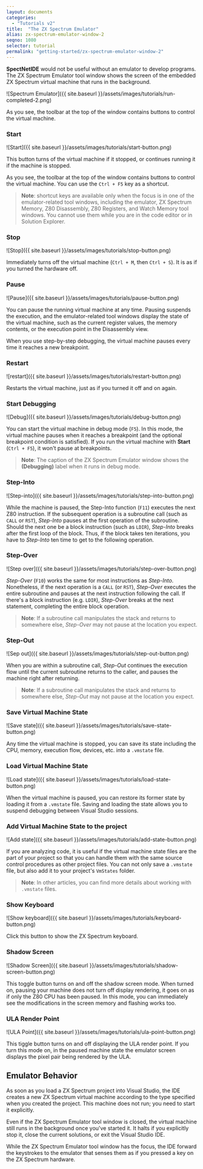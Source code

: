 ```yaml
---
layout: documents
categories: 
  - "Tutorials v2"
title:  "The ZX Spectrum Emulator"
alias: zx-spectrum-emulator-window-2
seqno: 1080
selector: tutorial
permalink: "getting-started/zx-spectrum-emulator-window-2"
---
```


__SpectNetIDE__ would not be useful without an emulator to develop programs. The ZX Spectrum Emulator tool window shows the screen of the embedded ZX Spectrum virtual machine that runs in the background.

![Spectrum Emulator]({{ site.baseurl }}/assets/images/tutorials/run-completed-2.png)

As you see, the toolbar at the top of the window contains buttons to control the virtual machine.

### Start

![Start]({{ site.baseurl }}/assets/images/tutorials/start-button.png)


This button turns of the virtual machine if it stopped, or continues running it if the machine is stopped.

As you see, the toolbar at the top of the window contains buttons to control the virtual machine. You can use the `Ctrl + F5` key as a shortcut.

> __Note__: shortcut keys are available only when the focus is in one of the emulator-related tool windows, including the emulator, ZX Spectrum Memory, Z80 Disassembly, Z80 Registers, and Watch Memory tool windows. You cannot use them while you are in the code editor or in Solution Explorer.

### Stop

![Stop]({{ site.baseurl }}/assets/images/tutorials/stop-button.png)

Immediately turns off the virtual machine (`Ctrl + M`, then `Ctrl + S`). It is as if you turned the hardware off.

### Pause

![Pause]({{ site.baseurl }}/assets/images/tutorials/pause-button.png)

You can pause the running virtual machine at any time. Pausing suspends the execution, and the emulator-related tool windows display the state of the virtual machine, such as the current register values, the memory contents, or the execution point in the Disassembly view.

When you use step-by-step debugging, the virtual machine pauses every time it reaches a new breakpoint.

### Restart

![restart]({{ site.baseurl }}/assets/images/tutorials/restart-button.png)


Restarts the virtual machine, just as if you turned it off and on again.

### Start Debugging

![Debug]({{ site.baseurl }}/assets/images/tutorials/debug-button.png)

You can start the virtual machine in debug mode (`F5`). In this mode, the virtual machine pauses when it reaches a breakpoint (and the optional breakpoint condition is satisfied). If you run the virtual machine with __Start__ (`Ctrl + F5`), it won't pause at breakpoints.

> __Note__: The caption of the ZX Spectrum Emulator window shows the __(Debugging)__ label when it runs in debug mode.

### Step-Into

![Step-into]({{ site.baseurl }}/assets/images/tutorials/step-into-button.png)

While the machine is paused, the Step-Into function (`F11`) executes the next Z80 instruction. If the subsequent operation is a subroutine call (such as `CALL` or `RST`), _Step-Into_ pauses at the first operation of the subroutine. Should the next one be a block instruction (such as `LDIR`), _Step-Into_ breaks after the first loop of the block. Thus, if the block takes ten iterations, you have to _Step-Into_ ten time to get to the following operation. 

### Step-Over

![Step over]({{ site.baseurl }}/assets/images/tutorials/step-over-button.png)

_Step-Over_ (`F10`) works the same for most instructions as _Step-Into_. Nonetheless, if the next operation is a `CALL` (or `RST`), _Step-Over_ executes the entire subroutine and pauses at the next instruction following the call. If there's a block instruction (e.g. `LDIR`), _Step-Over_ breaks at the next statement, completing the entire block operation.

> __Note__: If a subroutine call manipulates the stack and returns to somewhere else, _Step-Over_ may not pause at the location you expect.  

### Step-Out

![Sep out]({{ site.baseurl }}/assets/images/tutorials/step-out-button.png)

When you are within a subroutine call, _Step-Out_ continues the execution flow until the current subroutine returns to the caller, and pauses the machine right after returning. 

> __Note__: If a subroutine call manipulates the stack and returns to somewhere else, _Step-Out_ may not pause at the location you expect. 

### Save Virtual Machine State

![Save state]({{ site.baseurl }}/assets/images/tutorials/save-state-button.png)

Any time the virtual machine is stopped, you can save its state including the CPU, memory, execution flow, devices, etc. into a `.vmstate` file.

### Load Virtual Machine State

![Load state]({{ site.baseurl }}/assets/images/tutorials/load-state-button.png)

When the virtual machine is paused, you can restore its former state by loading it from a `.vmstate` file. Saving and loading the state allows you to suspend debugging between Visual Studio sessions.

### Add Virtual Machine State to the project

![Add state]({{ site.baseurl }}/assets/images/tutorials/add-state-button.png)

If you are analyzing code, it is useful if the virtual machine state files are the part of your project so that you can handle them with the same source control procedures as other project files. You can not only save a `.vmstate` file, but also add it to your project's `VmStates` folder.

> __Note__: In other articles, you can find more details about working with `.vmstate` files.

### Show Keyboard

![Show keyboard]({{ site.baseurl }}/assets/images/tutorials/keyboard-button.png)

Click this button to show the ZX Spectrum keyboard.

### Shadow Screen

![Shadow Screen]({{ site.baseurl }}/assets/images/tutorials/shadow-screen-button.png)

This toggle button turns on and off the shadow screen mode. When turned on, pausing your machine does not turn off display rendering, it goes on as if only the Z80 CPU has been paused. In this mode, you can immediately see the modifications in the screen memory and flashing works too.

### ULA Render Point

![ULA Point]({{ site.baseurl }}/assets/images/tutorials/ula-point-button.png)

This tiggle button turns on and off displaying the ULA render point. If you turn this mode on, in the paused machine state the emulator screen displays the pixel pair being rendered by the ULA.

## Emulator Behavior

As soon as you load a ZX Spectrum project into Visual Studio, the IDE creates a new ZX Spectrum virtual machine according to the type specified when you created the project. This machine does not run; you need to start it explicitly.

Even if the ZX Spectrum Emulator tool window is closed, the virtual machine still runs in the background once you've started it. It halts if you explicitly stop it, close the current solutions, or exit the Visual Studio IDE.

While the ZX Spectrum Emulator tool window has the focus, the IDE forward the keystrokes to the emulator that senses them as if you pressed a key on the ZX Spectrum hardware. 
